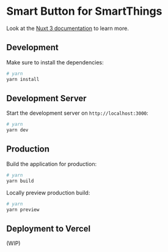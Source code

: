 # Smart Button for SmartThings

Look at the [Nuxt 3 documentation](https://nuxt.com/docs/getting-started/introduction) to learn more.

## Development

Make sure to install the dependencies:

```bash
# yarn
yarn install
```

## Development Server

Start the development server on `http://localhost:3000`:

```bash
# yarn
yarn dev
```

## Production

Build the application for production:

```bash
# yarn
yarn build
```

Locally preview production build:

```bash
# yarn
yarn preview
```

## Deployment to Vercel
(WIP)
